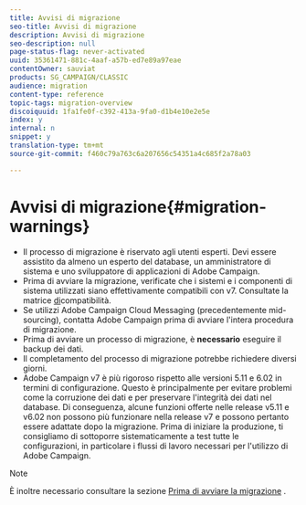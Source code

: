 ```yaml
---
title: Avvisi di migrazione
seo-title: Avvisi di migrazione
description: Avvisi di migrazione
seo-description: null
page-status-flag: never-activated
uuid: 35361471-881c-4aaf-a57b-ed7e89a97eae
contentOwner: sauviat
products: SG_CAMPAIGN/CLASSIC
audience: migration
content-type: reference
topic-tags: migration-overview
discoiquuid: 1fa1fe0f-c392-413a-9fa0-d1b4e10e2e5e
index: y
internal: n
snippet: y
translation-type: tm+mt
source-git-commit: f460c79a763c6a207656c54351a4c685f2a78a03

---
```



# Avvisi di migrazione{#migration-warnings}

* Il processo di migrazione è riservato agli utenti esperti. Devi essere assistito da almeno un esperto del database, un amministratore di sistema e uno sviluppatore di applicazioni di Adobe Campaign.
* Prima di avviare la migrazione, verificate che i sistemi e i componenti di sistema utilizzati siano effettivamente compatibili con v7. Consultate la matrice [di](https://helpx.adobe.com/campaign/kb/compatibility-matrix.html)compatibilità.
* Se utilizzi Adobe Campaign Cloud Messaging (precedentemente mid-sourcing), contatta Adobe Campaign prima di avviare l&#39;intera procedura di migrazione.
* Prima di avviare un processo di migrazione, è **necessario** eseguire il backup dei dati.
* Il completamento del processo di migrazione potrebbe richiedere diversi giorni.
* Adobe Campaign v7 è più rigoroso rispetto alle versioni 5.11 e 6.02 in termini di configurazione. Questo è principalmente per evitare problemi come la corruzione dei dati e per preservare l&#39;integrità dei dati nel database. Di conseguenza, alcune funzioni offerte nelle release v5.11 e v6.02 non possono più funzionare nella release v7 e possono pertanto essere adattate dopo la migrazione. Prima di iniziare la produzione, ti consigliamo di sottoporre sistematicamente a test tutte le configurazioni, in particolare i flussi di lavoro necessari per l&#39;utilizzo di Adobe Campaign.

>[!NOTE]
>
>È inoltre necessario consultare la sezione [Prima di avviare la migrazione](../../migration/using/before-starting-migration.md) .

